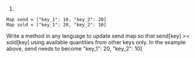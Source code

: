 1. 

```
Map send = ["key_1": 10, "key_2": 20]
Map sold = ["key_1": 20, "key_2": 10]
```
Write a method in any language to update send map so that send[key] >= sold[key] using available quantities from other keys only. In the example above, send needs to become "key_1": 20, "key_2": 10]

